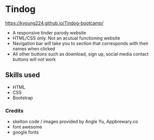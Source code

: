 # Tindog

https://kyoung224.github.io/Tindog-bootcamp/

- A responsive tinder parody website
- HTML/CSS only. Not an acutual functioning website
- Navigation bar will take you to section that corresponds with their names when clicked
- All other buttons such as download, sign up, social media contact buttons will not work

## Skills used
- HTML
- CSS
- Bootstrap

### Credits

- skelton code / images provided by Angle Yu, Appbrewary.co
- font awesome
- google fonts
